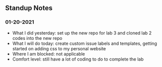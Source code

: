 ## Standup Notes

### 01-20-2021
- What I did yesterday: set up the new repo for lab 3 and cloned lab 2 codes into the new repo
- What I will do today: create custom issue labels and templates, getting started on adding css to my personal website
- Where I am blocked: not applicable
- Comfort level: still have a lot of coding to do to complete the lab
